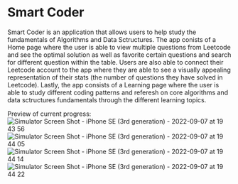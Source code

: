 # Smart Coder
Smart Coder is an application that allows users to help study the fundamentals of Algorithms and Data Sctructures. The app conists of a Home page where the user is able to view multiple questions from Leetcode and see the optimal solution as well as favorite certain questions and search for different question within the table. Users are also able to connect their Leetcode account to the app where they are able to see a visually appealing representation of their stats (the number of questions they have solved in Leetcode). Lastly, the app consists of a Learning page where the user is able to study different coding patterns and referesh on core algorithms and data sctructures fundamentals through the different learning topics. 

Preview of current progress:
![Simulator Screen Shot - iPhone SE (3rd generation) - 2022-09-07 at 19 43 56](https://user-images.githubusercontent.com/55303890/189001894-2b9b3710-b587-42a8-a158-0019eb741b2e.png)
![Simulator Screen Shot - iPhone SE (3rd generation) - 2022-09-07 at 19 44 05](https://user-images.githubusercontent.com/55303890/189001902-a4e1e005-8246-439b-9579-129d52d09f85.png)
![Simulator Screen Shot - iPhone SE (3rd generation) - 2022-09-07 at 19 44 14](https://user-images.githubusercontent.com/55303890/189001907-6fcf0f36-9291-4d2e-a5bc-a6acdda45aac.png)
![Simulator Screen Shot - iPhone SE (3rd generation) - 2022-09-07 at 19 44 22](https://user-images.githubusercontent.com/55303890/189001959-d9f45e07-6900-4cd2-b070-2213f74f6b75.png)

